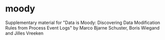# moody
Supplementary material for "Data is Moody: Discovering Data Modification Rules from Process Event Logs" by Marco Bjarne Schuster, Boris Wiegand and Jilles Vreeken
